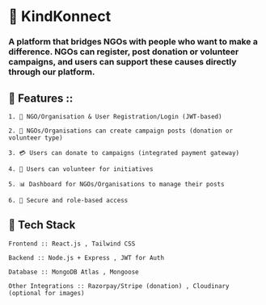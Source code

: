 # 🌱 KindKonnect


### A platform that bridges NGOs with people who want to make a difference. NGOs can register, post donation or volunteer campaigns, and users can support these causes directly through our platform.

## 📌 Features :: 

    1. 🔐 NGO/Organisation & User Registration/Login (JWT-based)

    2. 📢 NGOs/Organisations can create campaign posts (donation or volunteer type)

    3. 💳 Users can donate to campaigns (integrated payment gateway)

    4. 🙌 Users can volunteer for initiatives

    5. 📊 Dashboard for NGOs/Organisations to manage their posts

    6. 📂 Secure and role-based access

## 🧩 Tech Stack

	Frontend :: React.js , Tailwind CSS

	Backend :: Node.js + Express , JWT for Auth
	
	Database :: MongoDB Atlas , Mongoose

	Other Integrations :: Razorpay/Stripe (donation) , Cloudinary (optional for images)
